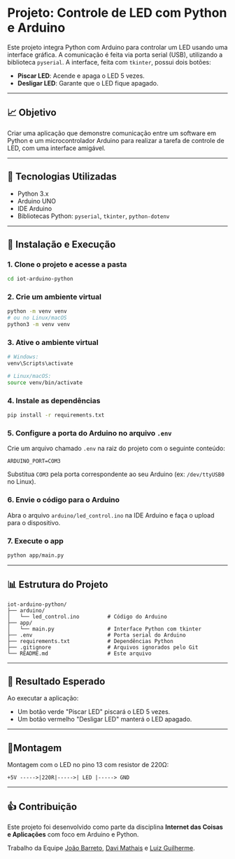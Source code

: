 # Projeto: Controle de LED com Python e Arduino

Este projeto integra Python com Arduino para controlar um LED usando uma interface gráfica. A comunicação é feita via porta serial (USB), utilizando a biblioteca `pyserial`. A interface, feita com `tkinter`, possui dois botões:

- **Piscar LED**: Acende e apaga o LED 5 vezes.
- **Desligar LED**: Garante que o LED fique apagado.

---

## 📈 Objetivo
Criar uma aplicação que demonstre comunicação entre um software em Python e um microcontrolador Arduino para realizar a tarefa de controle de LED, com uma interface amigável.

---

## 🚀 Tecnologias Utilizadas
- Python 3.x
- Arduino UNO
- IDE Arduino
- Bibliotecas Python: `pyserial`, `tkinter`, `python-dotenv`

---

## 🔧 Instalação e Execução

### 1. Clone o projeto e acesse a pasta
```bash
cd iot-arduino-python
```

### 2. Crie um ambiente virtual
```bash
python -m venv venv
# ou no Linux/macOS
python3 -m venv venv
```

### 3. Ative o ambiente virtual
```bash
# Windows:
venv\Scripts\activate

# Linux/macOS:
source venv/bin/activate
```

### 4. Instale as dependências
```bash
pip install -r requirements.txt
```

### 5. Configure a porta do Arduino no arquivo `.env`
Crie um arquivo chamado `.env` na raiz do projeto com o seguinte conteúdo:
```
ARDUINO_PORT=COM3
```
Substitua `COM3` pela porta correspondente ao seu Arduino (ex: `/dev/ttyUSB0` no Linux).

### 6. Envie o código para o Arduino
Abra o arquivo `arduino/led_control.ino` na IDE Arduino e faça o upload para o dispositivo.

### 7. Execute o app
```bash
python app/main.py
```

---

## 📊 Estrutura do Projeto
```
iot-arduino-python/
├── arduino/
│   └── led_control.ino         # Código do Arduino
├── app/
│   └── main.py                 # Interface Python com tkinter
├── .env                        # Porta serial do Arduino
├── requirements.txt            # Dependências Python
├── .gitignore                  # Arquivos ignorados pelo Git
└── README.md                   # Este arquivo
```

---

## 👀 Resultado Esperado
Ao executar a aplicação:
- Um botão verde "Piscar LED" piscará o LED 5 vezes.
- Um botão vermelho "Desligar LED" manterá o LED apagado.

---

## 📄Montagem

Montagem com o LED no pino 13 com resistor de 220Ω:

```
+5V ----->|220R|----->| LED |-----> GND
```

---

## 👍 Contribuição
Este projeto foi desenvolvido como parte da disciplina **Internet das Coisas e Aplicações** com foco em Arduino e Python.

Trabalho da Equipe [João Barreto](https://github.com/jaobarreto), [Davi Mathais](https://github.com/cksalmeida) e [Luiz Guilherme](https://github.com/luizgfr).


